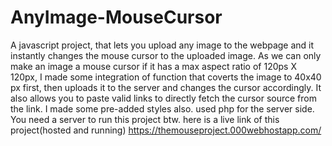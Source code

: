 # AnyImage-MouseCursor
A javascript project, that lets you upload any image to the webpage and it instantly changes the mouse cursor to the uploaded image. As we can only make an image a mouse cursor if it has a max aspect ratio of 120ps X 120px, I made some integration of function that coverts the image to 40x40 px first, then uploads it to the server and changes the cursor accordingly. It also allows you to paste valid links to directly fetch the cursor source from the link. I made some pre-added styles also. used php for the server side. You need a server to run this project btw.
here is a live link of this project(hosted and running)
https://themouseproject.000webhostapp.com/
